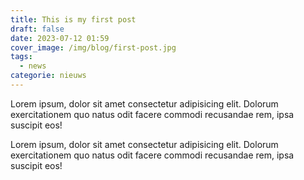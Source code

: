```yaml
---
title: This is my first post
draft: false
date: 2023-07-12 01:59
cover_image: /img/blog/first-post.jpg
tags:
  - news
categorie: nieuws
---
```

Lorem ipsum, dolor sit amet consectetur adipisicing elit. Dolorum exercitationem quo natus odit facere commodi recusandae rem, ipsa suscipit eos!

Lorem ipsum, dolor sit amet consectetur adipisicing elit. Dolorum exercitationem quo natus odit facere commodi recusandae rem, ipsa suscipit eos!